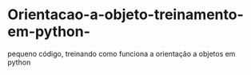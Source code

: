 # Orientacao-a-objeto-treinamento-em-python-
pequeno código, treinando como funciona a orientação a objetos em python
